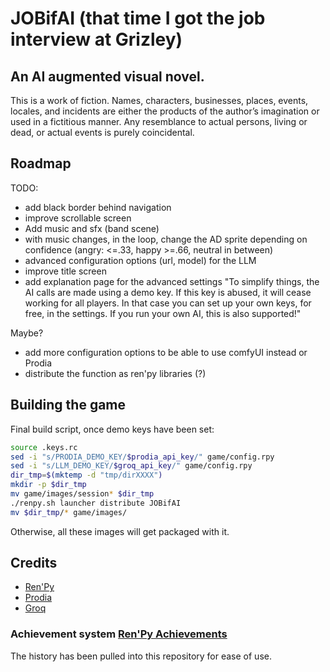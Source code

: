 # JOBifAI (that time I got the job interview at Grizley)

## An AI augmented visual novel.

This is a work of fiction. 
Names, characters, businesses, places, events, locales, and incidents are either the products of the author’s imagination or used in a fictitious manner. Any resemblance to actual persons, living or dead, or actual events is purely coincidental.

## Roadmap

TODO:
- add black border behind navigation
- improve scrollable screen
- Add music and sfx (band scene)
- with music changes, in the loop, change the AD sprite depending on confidence (angry: <=.33, happy >=.66, neutral in between)
- advanced configuration options (url, model) for the LLM
- improve title screen
- add explanation page for the advanced settings "To simplify things, the AI calls are made using a demo key.
  If this key is abused, it will cease working for all players.
In that case you can set up your own keys, for free, in the settings. If you run your own AI, this is also supported!"

Maybe?
- add more configuration options to be able to use comfyUI instead or Prodia
- distribute the function as ren'py libraries (?)

## Building the game

Final build script, once demo keys have been set:

```bash
source .keys.rc
sed -i "s/PRODIA_DEMO_KEY/$prodia_api_key/" game/config.rpy
sed -i "s/LLM_DEMO_KEY/$groq_api_key/" game/config.rpy
dir_tmp=$(mktemp -d "tmp/dirXXXX")
mkdir -p $dir_tmp
mv game/images/session* $dir_tmp
./renpy.sh launcher distribute JOBifAI
mv $dir_tmp/* game/images/
```

Otherwise, all these images will get packaged with it.

## Credits

- [Ren'Py](https://www.renpy.org/)
- [Prodia](https://prodia.ai/)
- [Groq](https://groq.com/)

### Achievement system [Ren'Py Achievements](https://github.com/shawna-p/RenPy-Achievements/)

The history has been pulled into this repository for ease of use.
